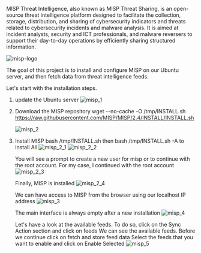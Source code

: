 MISP Threat Intelligence, also known as MISP Threat Sharing, is an open-source threat intelligence platform designed to facilitate the collection, storage, distribution, and sharing of cybersecurity indicators and threats related to cybersecurity incidents and malware analysis. It is aimed at incident analysts, security and ICT professionals, and malware reversers to support their day-to-day operations by efficiently sharing structured information.

![misp-logo](https://github.com/MOUSSADOUNDA/Setup-a-Powerful-Open-Source-Threat-Intelligence-Platform-MISP/assets/129728703/225ab144-adcf-42ba-9108-c3b808e21c19)

The goal of this project is to install and configure MISP on our Ubuntu server, and then fetch data from threat intelligence feeds.

Let's start with the installation steps.
1. update the Ubuntu server
   ![misp_1](https://github.com/MOUSSADOUNDA/Setup-a-Powerful-Open-Source-Threat-Intelligence-Platform-MISP/assets/129728703/64d58dfc-41f7-414d-867c-226df96041cc)
2. Download the MISP repository
   wget --no-cache -O /tmp/INSTALL.sh https://raw.githubusercontent.com/MISP/MISP/2.4/INSTALL/INSTALL.sh
   
   ![misp_2](https://github.com/MOUSSADOUNDA/Setup-a-Powerful-Open-Source-Threat-Intelligence-Platform-MISP/assets/129728703/4170c3d1-a68d-43ba-8566-15a86b08be0f)
4. Install MISP
   bash /tmp/INSTALL.sh then bash /tmp/INSTALL.sh -A to install All
   ![misp_2_1](https://github.com/MOUSSADOUNDA/Setup-a-Powerful-Open-Source-Threat-Intelligence-Platform-MISP/assets/129728703/1fa9c9fb-ff3a-4160-ae28-1205a945b343)
   ![misp_2_2](https://github.com/MOUSSADOUNDA/Setup-a-Powerful-Open-Source-Threat-Intelligence-Platform-MISP/assets/129728703/0723b955-05fe-44f7-a250-d183d9ebd861)

   You will see a prompt to create a new user for misp or to continue with the root account. For my case, I continued with the root account
   ![misp_2_3](https://github.com/MOUSSADOUNDA/Setup-a-Powerful-Open-Source-Threat-Intelligence-Platform-MISP/assets/129728703/bc17aa07-b468-4602-99c5-42321172a73e)
 
   Finally, MISP is installed
   ![misp_2_4](https://github.com/MOUSSADOUNDA/Setup-a-Powerful-Open-Source-Threat-Intelligence-Platform-MISP/assets/129728703/ff19be54-c523-4e06-bfbd-08ca9dfdf12c)

   We can have access to MISP from the browser using our localhost IP address
   ![misp_3](https://github.com/MOUSSADOUNDA/Setup-a-Powerful-Open-Source-Threat-Intelligence-Platform-MISP/assets/129728703/2ffd6dd1-bad7-4c8c-88bf-f07a421b1a6e)

   The main interface is always empty after a new installation
   ![misp_4](https://github.com/MOUSSADOUNDA/Setup-a-Powerful-Open-Source-Threat-Intelligence-Platform-MISP/assets/129728703/67a91410-8e08-4c80-a4c8-64247cf8dcef)

   Let's have a look at the available feeds. To do so, click on the Sync Action section and click on feeds
   We can see the available feeds. Before we continue click on fetch and store feed data
   Select the feeds that you want to enable and click on Enable Selected
   ![misp_5](https://github.com/MOUSSADOUNDA/Setup-a-Powerful-Open-Source-Threat-Intelligence-Platform-MISP/assets/129728703/0a7760f0-097a-4d71-a802-acef6974a44e)
  
